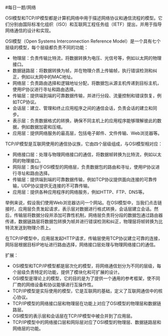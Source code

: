 #每日一题/网络 

OSI模型和TCP/IP模型都是计算机网络中用于描述网络协议和通信流程的模型。它们分别由国际标准化组织（ISO）和互联网工程任务组（IETF）提出，并用于指导网络通信的设计和实现。

OSI模型（Open Systems Interconnection Reference Model）是一个具有七个层级的模型，每个层级都负责不同的功能：

   - 物理层：负责传输比特流，将数据转换为电压、光信号等，例如以太网的物理接口。
   - 数据链路层：将数据转换为帧，并在物理介质上传输帧，执行错误检测和纠正，例如以太网中的MAC地址。
   - 网络层：负责路由选择和逻辑地址分配，将数据包从源主机传递到目标主机，使用IP协议进行寻址和路由选择。
   - 传输层：提供端到端的可靠数据传输，并进行分段、流量控制和错误恢复，例如TCP协议。
   - 会话层：建立、管理和终止应用程序之间的通信会话，负责会话的建立和同步。
   - 表示层：负责数据格式的转换，确保不同主机上的应用程序能够理解彼此的数据，例如数据加密和压缩。
   - 应用层：提供网络服务的最高层，包括电子邮件、文件传输、Web浏览器等。

TCP/IP模型是互联网使用的通信协议族，它由四个层级组成，与OSI模型相对应：

   - 网络接口层：处理与物理网络接口的通信，将数据帧转换为比特流，例如以太网的物理接口。
   - 网际层：类似于OSI模型的网络层，负责数据包的路由和寻址，使用IP协议进行寻址和路由选择。
   - 传输层：提供端到端的可靠数据传输，例如TCP协议提供面向连接的可靠传输，UDP协议提供无连接的不可靠传输。
   - 应用层：提供各种应用程序的网络服务，例如HTTP、FTP、DNS等。

举例来说，假设我们使用Web浏览器访问一个网站。在OSI模型中，当我们点击链接时，应用层负责发起请求，表示层对数据进行格式转换，会话层建立会话。然后，传输层将数据分段并添加可靠性机制，网络层负责将分段的数据包通过路由器传递，数据链路层将数据包转换为帧并进行错误检测和纠正，物理层将帧转换为比特流发送到物理介质上。

在TCP/IP模型中，应用层发起HTTP请求，传输层使用TCP协议建立可靠的连接，网际层根据目标IP地址进行路由选择，网络接口层处理与物理网络接口的通信。


扩展：
- OSI模型和TCP/IP模型都是层次化的模型，将网络通信划分为不同的层级，每个层级负责特定的功能，提供了模块化和可扩展的设计。
- OSI模型是理论上的模型，它的目的是为了提供一个通用的参考框架，使不同厂商的网络设备和协议能够进行互操作性。
- TCP/IP模型是实际使用的模型，它是互联网的基础，定义了互联网通信中的核心协议。
- TCP/IP模型的网络接口层和物理层在功能上对应了OSI模型的物理层和数据链路层。
- OSI模型的表示层和会话层在TCP/IP模型中被合并到了应用层。
- TCP/IP模型中的网络接口层和网际层对应了OSI模型的物理层、数据链路层和网络层的功能。


